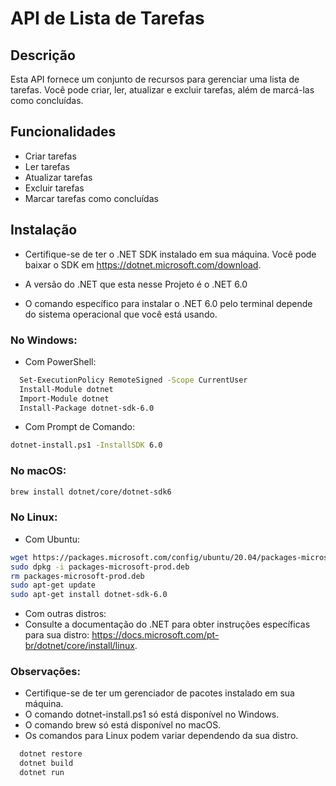 # API de Lista de Tarefas

## Descrição
Esta API fornece um conjunto de recursos para gerenciar uma lista de tarefas. Você pode criar, ler, atualizar e excluir tarefas, além de marcá-las como concluídas.

## Funcionalidades
- Criar tarefas
- Ler tarefas
- Atualizar tarefas
- Excluir tarefas
- Marcar tarefas como concluídas


## Instalação
- Certifique-se de ter o .NET SDK instalado em sua máquina. Você pode baixar o SDK em https://dotnet.microsoft.com/download.

- A versão do .NET que esta nesse Projeto é o .NET 6.0

- O comando específico para instalar o .NET 6.0 pelo terminal depende do sistema operacional que você está usando.

### No Windows:
- Com PowerShell:
```bash
  Set-ExecutionPolicy RemoteSigned -Scope CurrentUser
  Install-Module dotnet
  Import-Module dotnet
  Install-Package dotnet-sdk-6.0
  ```
  - Com Prompt de Comando:

```bash  
dotnet-install.ps1 -InstallSDK 6.0
```
### No macOS:
```bash  
brew install dotnet/core/dotnet-sdk6
```
### No Linux:

- Com Ubuntu:
```bash  
wget https://packages.microsoft.com/config/ubuntu/20.04/packages-microsoft-prod.deb -O packages-microsoft-prod.deb
sudo dpkg -i packages-microsoft-prod.deb
rm packages-microsoft-prod.deb
sudo apt-get update
sudo apt-get install dotnet-sdk-6.0
```
- Com outras distros:
- Consulte a documentação do .NET para obter instruções específicas para sua distro: https://docs.microsoft.com/pt-br/dotnet/core/install/linux.

### Observações:

- Certifique-se de ter um gerenciador de pacotes instalado em sua máquina.
- O comando dotnet-install.ps1 só está disponível no Windows.
- O comando brew só está disponível no macOS.
- Os comandos para Linux podem variar dependendo da sua distro.


```bash
  dotnet restore
  dotnet build
  dotnet run
```
